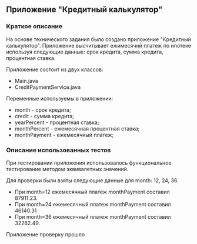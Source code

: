 ## Приложение "Кредитный калькулятор"

### Краткое описание

На основе технического задания было создано приложение "Кредитный калькулятор". 
Приложение высчитывает ежимесячнй платеж по ипотеке используя следующие данные: срок кредита, сумма кредита, процентная ставка.

Приложение состоит из двух классов:
- Main.java
- CreditPaymentService.java

Переменные используемы в приложении:
- month - срок кредита;
- credit - сумма кредита;
- yearPercent - процентная ставка;
- monthPercent - ежемесячная процентная ставка;
- monthPayment - ежемесячный платеж;

### Описание использованных тестов

При тестировании приложения использовалось функциональное тестирование методом эквивалетных значений.

Для проверки были взяты следующие данные для month: 12, 24, 36.

- При month=12 ежемесячный платеж monthPayment составил 87911.23.
- При month=24 ежемесячный платеж monthPayment составил 46140.31
- При month=36 ежемесячный платеж monthPayment составил 32262.49.

Приложение проверку прошло